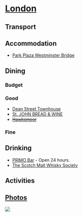 # [London](http://en.wikipedia.org/wiki/London)

## Transport

## Accommodation

* [Park Plaza Westminster Bridge](http://www.parkplaza.com/london-hotel-gb-se1-7ut/gbwestmi)

## Dining

### Budget

### Good

* [Dean Street Townhouse](http://www.deanstreettownhouse.com/)
* [St. JOHN BREAD & WINE](http://www.stjohnbreadandwine.com/)
* ~~[Hawksmoor](http://thehawksmoor.com/)~~

### Fine

## Drinking

* [PRIMO Bar](http://www.primobar.co.uk/) - Open 24 hours.
* [The Scotch Malt Whisky Society](http://www.smws.co.uk/venues/19_Greville_Street,_London)

## Activities

## [Photos](http://www.flickr.com/photos/dylane/sets/72157629919037272/)

![](http://farm8.staticflickr.com/7098/7237771496_f2af7e1025_m.jpg)
